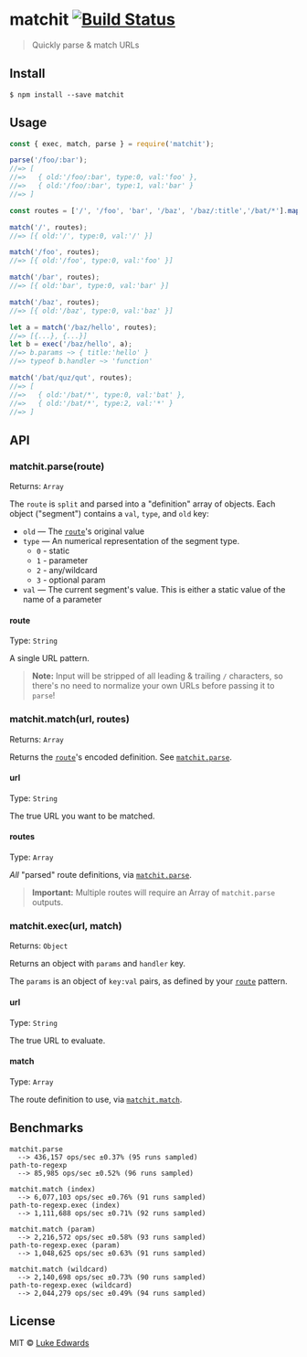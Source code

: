 # matchit [![Build Status](https://travis-ci.org/lukeed/matchit.svg?branch=master)](https://travis-ci.org/lukeed/matchit)

> Quickly parse & match URLs

## Install

```
$ npm install --save matchit
```


## Usage

```js
const { exec, match, parse } = require('matchit');

parse('/foo/:bar');
//=> [
//=>   { old:'/foo/:bar', type:0, val:'foo' },
//=>   { old:'/foo/:bar', type:1, val:'bar' }
//=> ]

const routes = ['/', '/foo', 'bar', '/baz', '/baz/:title','/bat/*'].map(parse);

match('/', routes);
//=> [{ old:'/', type:0, val:'/' }]

match('/foo', routes);
//=> [{ old:'/foo', type:0, val:'foo' }]

match('/bar', routes);
//=> [{ old:'bar', type:0, val:'bar' }]

match('/baz', routes);
//=> [{ old:'/baz', type:0, val:'baz' }]

let a = match('/baz/hello', routes);
//=> [{...}, {...}]
let b = exec('/baz/hello', a);
//=> b.params ~> { title:'hello' }
//=> typeof b.handler ~> 'function'

match('/bat/quz/qut', routes);
//=> [
//=>   { old:'/bat/*', type:0, val:'bat' },
//=>   { old:'/bat/*', type:2, val:'*' }
//=> ]
```


## API

### matchit.parse(route)

Returns: `Array`

The `route` is `split` and parsed into a "definition" array of objects. Each object ("segment") contains a `val`, `type`, and `old` key:

* `old` &mdash; The [`route`](#route)'s original value
* `type` &mdash; An numerical representation of the segment type.
    * `0` - static
    * `1` - parameter
    * `2` - any/wildcard
    * `3` - optional param
* `val` &mdash; The current segment's value. This is either a static value of the name of a parameter

#### route

Type: `String`

A single URL pattern.

> **Note:** Input will be stripped of all leading & trailing `/` characters, so there's no need to normalize your own URLs before passing it to `parse`!


### matchit.match(url, routes)

Returns: `Array`

Returns the [`route`](#route)'s encoded definition. See [`matchit.parse`](#matchitparseroute).

#### url

Type: `String`

The true URL you want to be matched.

#### routes

Type: `Array`

_All_ "parsed" route definitions, via [`matchit.parse`](#matchitparseroute).

> **Important:** Multiple routes will require an Array of `matchit.parse` outputs.


### matchit.exec(url, match)

Returns: `Object`

Returns an object with `params` and `handler` key.

The `params` is an object of `key:val` pairs, as defined by your [`route`](#route) pattern.

#### url

Type: `String`

The true URL to evaluate.

#### match

Type: `Array`

The route definition to use, via [`matchit.match`](#matchitmatchurl-routes).


## Benchmarks

```
matchit.parse
  --> 436,157 ops/sec ±0.37% (95 runs sampled)
path-to-regexp
  --> 85,985 ops/sec ±0.52% (96 runs sampled)

matchit.match (index)
  --> 6,077,103 ops/sec ±0.76% (91 runs sampled)
path-to-regexp.exec (index)
  --> 1,111,688 ops/sec ±0.71% (92 runs sampled)

matchit.match (param)
  --> 2,216,572 ops/sec ±0.58% (93 runs sampled)
path-to-regexp.exec (param)
  --> 1,048,625 ops/sec ±0.63% (91 runs sampled)

matchit.match (wildcard)
  --> 2,140,698 ops/sec ±0.73% (90 runs sampled)
path-to-regexp.exec (wildcard)
  --> 2,044,279 ops/sec ±0.49% (94 runs sampled)
```

## License

MIT © [Luke Edwards](https://lukeed.com)
